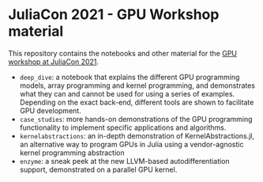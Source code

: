 # JuliaCon 2021 - GPU Workshop material

This repository contains the notebooks and other material for the
[GPU workshop at JuliaCon 2021](https://www.youtube.com/watch?v=aKRv-W9Eg8g).

* `deep_dive`: a notebook that explains the different GPU programming models,
  array programming and kernel programming, and demonstrates what they can
  and cannot be used for using a series of examples. Depending on the exact
  back-end, different tools are shown to facilitate GPU development.
* `case_studies`: more hands-on demonstrations of the GPU programming
  functionality to implement specific applications and algorithms.
* `kernelabstractions`: an in-depth demonstration of KernelAbstractions.jl,
  an alternative way to program GPUs in Julia using a vendor-agnostic
  kernel programming abstraction
* `enzyme`: a sneak peek at the new LLVM-based autodifferentiation support,
  demonstrated on a parallel GPU kernel.
